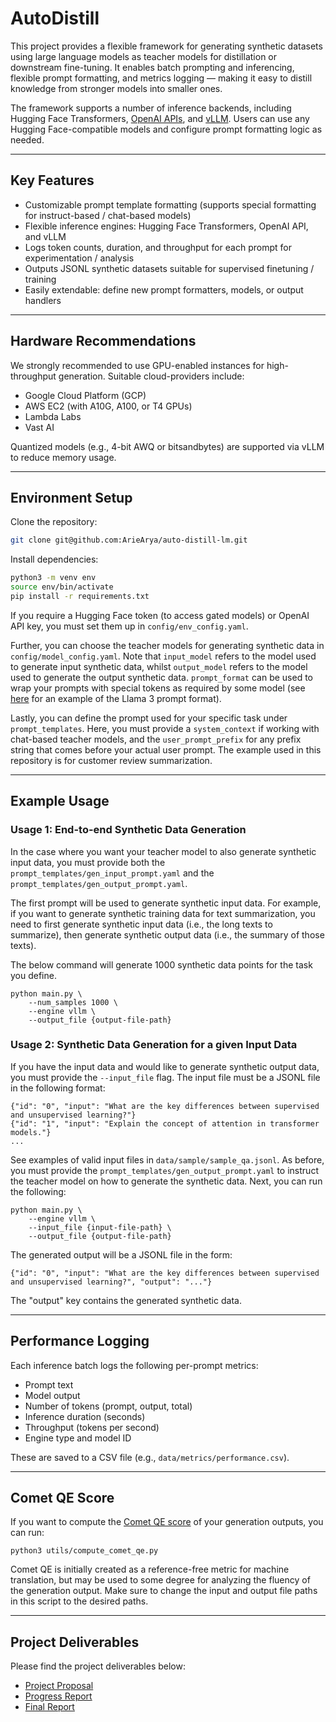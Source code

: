 # AutoDistill

This project provides a flexible framework for generating synthetic datasets using large language models as teacher models for distillation or downstream fine-tuning. It enables batch prompting and inferencing, flexible prompt formatting, and metrics logging — making it easy to distill knowledge from stronger models into smaller ones.

The framework supports a number of inference backends, including Hugging Face Transformers, [OpenAI APIs](https://platform.openai.com/docs/models), and [vLLM](https://docs.vllm.ai/en/latest/). Users can use any Hugging Face-compatible models and configure prompt formatting logic as needed.

---

## Key Features

-   Customizable prompt template formatting (supports special formatting for instruct-based / chat-based models)
-   Flexible inference engines: Hugging Face Transformers, OpenAI API, and vLLM
-   Logs token counts, duration, and throughput for each prompt for experimentation / analysis
-   Outputs JSONL synthetic datasets suitable for supervised finetuning / training
-   Easily extendable: define new prompt formatters, models, or output handlers

---

## Hardware Recommendations

We strongly recommended to use GPU-enabled instances for high-throughput generation. Suitable cloud-providers include:

-   Google Cloud Platform (GCP)
-   AWS EC2 (with A10G, A100, or T4 GPUs)
-   Lambda Labs
-   Vast AI

Quantized models (e.g., 4-bit AWQ or bitsandbytes) are supported via vLLM to reduce memory usage.

---

## Environment Setup

Clone the repository:

```bash
git clone git@github.com:ArieArya/auto-distill-lm.git
```

Install dependencies:

```bash
python3 -m venv env
source env/bin/activate
pip install -r requirements.txt
```

If you require a Hugging Face token (to access gated models) or OpenAI API key, you must set them up in `config/env_config.yaml`.

Further, you can choose the teacher models for generating synthetic data in `config/model_config.yaml`. Note that `input_model` refers to the model used to generate input synthetic data, whilst `output_model` refers to the model used to generate the output synthetic data. `prompt_format` can be used to wrap your prompts with special tokens as required by some model (see [here](https://www.llama.com/docs/model-cards-and-prompt-formats/meta-llama-3/) for an example of the Llama 3 prompt format).

Lastly, you can define the prompt used for your specific task under `prompt_templates`. Here, you must provide a `system_context` if working with chat-based teacher models, and the `user_prompt_prefix` for any prefix string that comes before your actual user prompt. The example used in this repository is for customer review summarization.

---

## Example Usage

### Usage 1: End-to-end Synthetic Data Generation

In the case where you want your teacher model to also generate synthetic input data, you must provide both the `prompt_templates/gen_input_prompt.yaml` and the `prompt_templates/gen_output_prompt.yaml`.

The first prompt will be used to generate synthetic input data. For example, if you want to generate synthetic training data for text summarization, you need to first generate synthetic input data (i.e., the long texts to summarize), then generate synthetic output data (i.e., the summary of those texts).

The below command will generate 1000 synthetic data points for the task you define.

```
python main.py \
	--num_samples 1000 \
	--engine vllm \
	--output_file {output-file-path}
```

### Usage 2: Synthetic Data Generation for a given Input Data

If you have the input data and would like to generate synthetic output data, you must provide the `--input_file` flag. The input file must be a JSONL file in the following format:

```
{"id": "0", "input": "What are the key differences between supervised and unsupervised learning?"}
{"id": "1", "input": "Explain the concept of attention in transformer models."}
...
```

See examples of valid input files in `data/sample/sample_qa.jsonl`. As before, you must provide the `prompt_templates/gen_output_prompt.yaml` to instruct the teacher model on how to generate the synthetic data. Next, you can run the following:

```
python main.py \
	--engine vllm \
	--input_file {input-file-path} \
	--output_file {output-file-path}
```

The generated output will be a JSONL file in the form:

```
{"id": "0", "input": "What are the key differences between supervised and unsupervised learning?", "output": "..."}
```

The "output" key contains the generated synthetic data.

---

## Performance Logging

Each inference batch logs the following per-prompt metrics:

-   Prompt text
-   Model output
-   Number of tokens (prompt, output, total)
-   Inference duration (seconds)
-   Throughput (tokens per second)
-   Engine type and model ID

These are saved to a CSV file (e.g., `data/metrics/performance.csv`).

---

## Comet QE Score

If you want to compute the [Comet QE score](https://arxiv.org/abs/2210.15696) of your generation outputs, you can run:

```
python3 utils/compute_comet_qe.py
```

Comet QE is initially created as a reference-free metric for machine translation, but may be used to some degree for analyzing the fluency of the generation output. Make sure to change the input and output file paths in this script to the desired paths.

---

## Project Deliverables

Please find the project deliverables below:

-   [Project Proposal](https://drive.google.com/file/d/1NZWhMYj5ATUxrVXKDAbJgNPagZ0uXH-I/view?usp=sharing)
-   [Progress Report](https://drive.google.com/file/d/1sSlcaWiiFDdSple8qRkneX3nyi1rnNGJ/view?usp=sharing)
-   [Final Report](https://drive.google.com/file/d/1LYuqSoN2TstpqEKvX4mrSvloDmT49D6l/view?usp=sharing)
